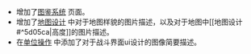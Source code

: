 

- 增加了[图鉴系统](图鉴系统.md) 页面。
- 增加了[地图设计](地图设计.md) 中对于地图样貌的图片描述，以及对于地图中[[地图设计#^5d05ca|高度]]的图片描述。
- 在[单位操作](战斗系统设计.md) 中添加了对于战斗界面ui设计的图像简要描述。